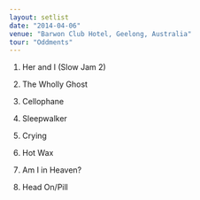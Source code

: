 ```yaml
---
layout: setlist
date: "2014-04-06"
venue: "Barwon Club Hotel, Geelong, Australia"
tour: "Oddments"
---
```



 1. Her and I (Slow Jam 2)

 2. The Wholly Ghost

 3. Cellophane

 4. Sleepwalker

 5. Crying

 6. Hot Wax

 7. Am I in Heaven?

 8. Head On/Pill


